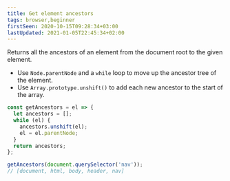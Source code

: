 ```yaml
---
title: Get element ancestors
tags: browser,beginner
firstSeen: 2020-10-15T09:28:34+03:00
lastUpdated: 2021-01-05T22:45:34+02:00
---
```


Returns all the ancestors of an element from the document root to the given element.

- Use `Node.parentNode` and a `while` loop to move up the ancestor tree of the element.
- Use `Array.prototype.unshift()` to add each new ancestor to the start of the array.

```js
const getAncestors = el => {
  let ancestors = [];
  while (el) {
    ancestors.unshift(el);
    el = el.parentNode;
  }
  return ancestors;
};
```

```js
getAncestors(document.querySelector('nav'));
// [document, html, body, header, nav]
```
